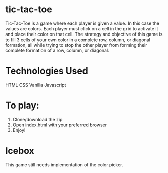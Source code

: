 # tic-tac-toe
Tic-Tac-Toe is a game where each player is given a value. In this case the values are colors. Each player must click on a cell in the grid to activate it and place their color on that cell. The strategy and objective of this game is to fill 3 cells of your own color in a complete row, column, or diagonal formation, all while trying to stop the other player from forming their complete formation of a row, column, or diagonal.

# Technologies Used
HTML
CSS
Vanilla Javascript

# To play:
1. Clone/download the zip
2. Open index.html with your preferred browser
3. Enjoy!

# Icebox
This game still needs implementation of the color picker. 